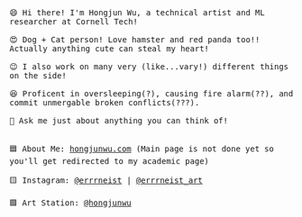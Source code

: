 <p>
  <samp>
    <br>
    <br>😄 Hi there! I'm Hongjun Wu, a technical artist and ML researcher at Cornell Tech!<br>
    <br>😍 Dog + Cat person! Love hamster and red panda too!! Actually anything cute can steal my heart!<br>
    <br>😉 I also work on many very (like...vary!) different things on the side!<br>
    <br>😆 Proficent in oversleeping(?), causing fire alarm(??), and commit unmergable broken conflicts(???).<br>
    <br>💬 Ask me just about anything you can think of!<br>
    <br>
    <br>🟦 About Me: <a href="https://hongjunwu.com/">hongjunwu.com</a> (Main page is not done yet so you'll get redirected to my academic page)<br>
    <br>🟨 Instagram: <a href="https://www.instagram.com/errrneist/">@errrneist</a> | <a href="https://www.instagram.com/errrneist_art/">@errrneist_art</a> <br>
    <br>🟪 Art Station: <a href="https://hongjunwu.artstation.com/">@hongjunwu</a> <br>
  </samp>
  <br>
</p>

